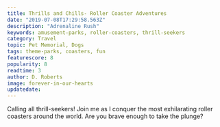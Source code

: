 ```yaml
---
title: Thrills and Chills- Roller Coaster Adventures
date: "2019-07-08T17:29:58.563Z"
description: "Adrenaline Rush"
keywords: amusement-parks, roller-coasters, thrill-seekers
category: Travel
topic: Pet Memorial, Dogs
tags: theme-parks, coasters, fun
featurescore: 8
popularity: 8
readtime: 3
author: D. Roberts
image: forever-in-our-hearts
updatedate:
---
```


Calling all thrill-seekers! Join me as I conquer the most exhilarating roller coasters around the world. Are you brave enough to take the plunge?
